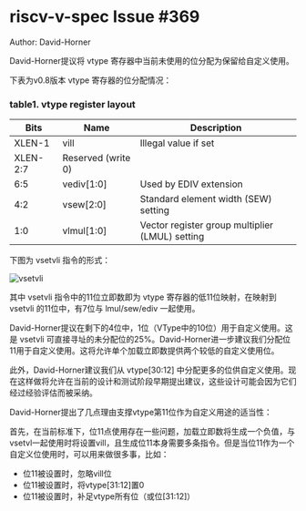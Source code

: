 # riscv-v-spec Issue #369

Author: David-Horner

David-Horner提议将 vtype 寄存器中当前未使用的位分配为保留给自定义使用。

下表为v0.8版本 vtype 寄存器的位分配情况：

### table1. vtype register layout

Bits | Name | Description
---- | ---- | -----------
XLEN-1 | vill | Illegal value if set
XLEN-2:7 | Reserved (write 0) |
6:5 | vediv[1:0] | Used by EDIV extension
4:2 | vsew[2:0] | Standard element width (SEW) setting
1:0 | vlmul[1:0] | Vector register group multiplier (LMUL) setting

下图为 vsetvli 指令的形式：

![vsetvli](images/vsetvli.png)

其中 vsetvli 指令中的11位立即数即为 vtype 寄存器的低11位映射，在映射到 vsetvli 的11位中，有7位与 lmul/sew/ediv 一起使用。

David-Horner提议在剩下的4位中，1位（VType中的10位）用于自定义使用。这是 vsetvli 可直接寻址的未分配位的25%。David-Horner进一步建议我们分配位11用于自定义使用。这将允许单个加载立即数提供两个较低的自定义使用位。

此外，David-Horner建议我们从 vtype[30:12] 中分配更多的位供自定义使用。现在这样做将允许在当前的设计和测试阶段早期提出建议，这些设计可能会因为它们经过经验评估而被采纳。

David-Horner提出了几点理由支撑vtype第11位作为自定义用途的适当性：

首先，在当前标准下，位11点使用存在一些问题，加载立即数将生成一个负值，与vsetvl一起使用时将设置vill，且生成位11本身需要多条指令。但是当位11作为一个自定义位使用时，可以用来做很多事，比如：

* 位11被设置时，忽略vill位
* 位11被设置时，将vtype[31:12]置0
* 位11被设置时，补足vtype所有位（或位[31:12]）
